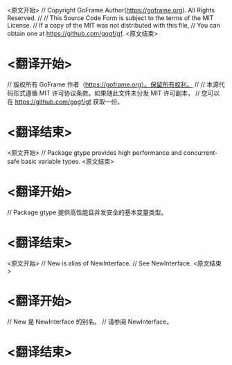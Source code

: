 
<原文开始>
// Copyright GoFrame Author(https://goframe.org). All Rights Reserved.
//
// This Source Code Form is subject to the terms of the MIT License.
// If a copy of the MIT was not distributed with this file,
// You can obtain one at https://github.com/gogf/gf.
<原文结束>

# <翻译开始>
// 版权所有 GoFrame 作者（https://goframe.org）。保留所有权利。
//
// 本源代码形式遵循 MIT 许可协议条款。如果随此文件未分发 MIT 许可副本，
// 您可以在 https://github.com/gogf/gf 获取一份。
# <翻译结束>


<原文开始>
// Package gtype provides high performance and concurrent-safe basic variable types.
<原文结束>

# <翻译开始>
// Package gtype 提供高性能且并发安全的基本变量类型。
# <翻译结束>


<原文开始>
// New is alias of NewInterface.
// See NewInterface.
<原文结束>

# <翻译开始>
// New 是 NewInterface 的别名。
// 请参阅 NewInterface。
# <翻译结束>


